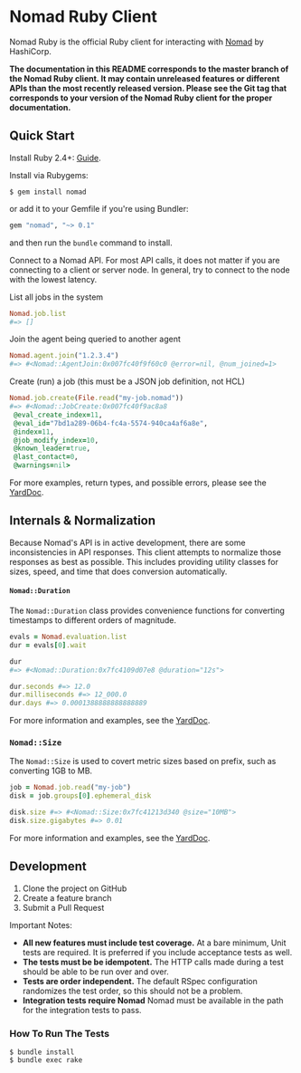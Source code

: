 # Nomad Ruby Client

Nomad Ruby is the official Ruby client for interacting with [Nomad](https://www.nomadproject.io) by HashiCorp.

**The documentation in this README corresponds to the master branch of the Nomad Ruby client. It may contain unreleased features or different APIs than the most recently released version. Please see the Git tag that corresponds to your version of the Nomad Ruby client for the proper documentation.**

## Quick Start

Install Ruby 2.4+: [Guide](https://www.ruby-lang.org/en/documentation/installation/).

Install via Rubygems:

```
$ gem install nomad
```

or add it to your Gemfile if you're using Bundler:

```ruby
gem "nomad", "~> 0.1"
```

and then run the `bundle` command to install.

Connect to a Nomad API. For most API calls, it does not matter if you are
connecting to a client or server node. In general, try to connect to the node
with the lowest latency.

List all jobs in the system

```ruby
Nomad.job.list
#=> []
```

Join the agent being queried to another agent

```ruby
Nomad.agent.join("1.2.3.4")
#=> #<Nomad::AgentJoin:0x007fc40f9f60c0 @error=nil, @num_joined=1>
```

Create (run) a job (this must be a JSON job definition, not HCL)

```ruby
Nomad.job.create(File.read("my-job.nomad"))
#=> #<Nomad::JobCreate:0x007fc40f9ac8a8
 @eval_create_index=11,
 @eval_id="7bd1a289-06b4-fc4a-5574-940ca4af6a8e",
 @index=11,
 @job_modify_index=10,
 @known_leader=true,
 @last_contact=0,
 @warnings=nil>
```

For more examples, return types, and possible errors, please see the
[YardDoc][yarddoc].

## Internals & Normalization

Because Nomad's API is in active development, there are some inconsistencies in
API responses. This client attempts to normalize those responses as best as
possible. This includes providing utility classes for sizes, speed, and time
that does conversion automatically.

#### `Nomad::Duration`

The `Nomad::Duration` class provides convenience functions for converting
timestamps to different orders of magnitude.

```ruby
evals = Nomad.evaluation.list
dur = evals[0].wait

dur
#=> #<Nomad::Duration:0x7fc4109d07e8 @duration="12s">

dur.seconds #=> 12.0
dur.milliseconds #=> 12_000.0
dur.days #=> 0.0001388888888888889
```

For more information and examples, see the [YardDoc][yarddoc].

### `Nomad::Size`

The `Nomad::Size` is used to covert metric sizes based on prefix, such as
converting 1GB to MB.

```ruby
job = Nomad.job.read("my-job")
disk = job.groups[0].ephemeral_disk

disk.size #=> #<Nomad::Size:0x7fc41213d340 @size="10MB">
disk.size.gigabytes #=> 0.01
```

For more information and examples, see the [YardDoc][yarddoc].

## Development

1. Clone the project on GitHub
2. Create a feature branch
3. Submit a Pull Request

Important Notes:

- **All new features must include test coverage.** At a bare minimum, Unit tests are required. It is preferred if you include acceptance tests as well.
- **The tests must be be idempotent.** The HTTP calls made during a test should be able to be run over and over.
- **Tests are order independent.** The default RSpec configuration randomizes the test order, so this should not be a problem.
- **Integration tests require Nomad**  Nomad must be available in the path for the integration tests to pass.

### How To Run The Tests

```
$ bundle install
$ bundle exec rake
```




[yarddoc]: http://www.rubydoc.info/github/hashicorp/nomad-ruby
